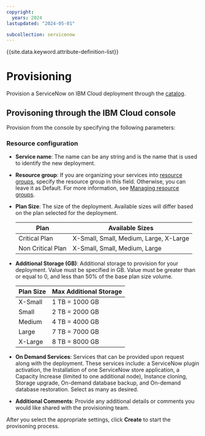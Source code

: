 ```yaml
---
copyright:
  years: 2024
lastupdated: "2024-05-01"

subcollection: servicenow
---
```


{{site.data.keyword.attribute-definition-list}}

# Provisioning

Provision a ServiceNow on IBM Cloud deployment through the [catalog](https://test.cloud.ibm.com/catalog/services/servicenow-on-ibm-cloud).

## Provisoning through the IBM Cloud console

Provision from the console by specifying the following parameters:

### Resource configuration

- **Service name**: The name can be any string and is the name that is used to identify the new deployment.
- **Resource group**: If you are organizing your services into [resource groups](https://cloud.ibm.com/docs/account?topic=account-account_setup), specify the resource group in this field. Otherwise, you can leave it as Default. For more information, see [Managing resource groups](https://cloud.ibm.com/docs/account?topic=account-rgs).
- **Plan Size**: The size of the deployment. Available sizes will differ based on the plan selected for the deployment.

  | Plan              | Available Sizes                        |
  | ----------------- | -------------------------------------- |
  | Critical Plan     | X-Small, Small, Medium, Large, X-Large |
  | Non Critical Plan | X-Small, Small, Medium, Large          |

- **Additional Storage (GB)**: Additional storage to provision for your deployment. Value must be specified in GB. Value must be greater than or equal to 0, and less than 50% of the base plan size volume.

  | Plan Size | Max Additional Storage |
  | --------- | ---------------------- |
  | X-Small   | 1 TB = 1000 GB         |
  | Small     | 2 TB = 2000 GB         |
  | Medium    | 4 TB = 4000 GB         |
  | Large     | 7 TB = 7000 GB         |
  | X-Large   | 8 TB = 8000 GB         |

- **On Demand Services**: Services that can be provided upon request along with the deployment. These services include: a ServiceNow plugin activation, the Installation of one ServiceNow store application, a Capacity Increase (limited to one additional node), Instance cloning, Storage upgrade, On-demand database backup, and On-demand database restoration. Select as many as desired.
- **Additional Comments**: Provide any additional details or comments you would like shared with the provisioning team.

After you select the appropriate settings, click **Create** to start the provisoning process.
